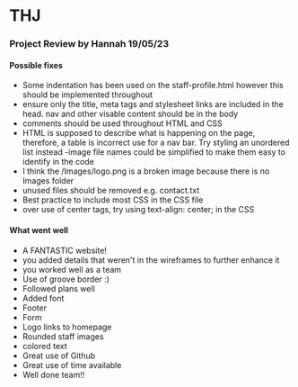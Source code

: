 # THJ
### Project Review by Hannah 19/05/23
#### Possible fixes
- Some indentation has been used on the staff-profile.html however this should be implemented throughout
- ensure only the title, meta tags and stylesheet links are included in the head. nav and other visable content should be in the body
- comments should be used throughout HTML and CSS
- HTML is supposed to describe what is happening on the page, therefore, a table is incorrect use for a nav bar.
  Try styling an unordered list instead <!-- <ul> <li> </li> </ul> -->
 -image file names could be simplified to make them easy to identify in the code
 - I think the /Images/logo.png is a broken image because there is no Images folder
 - unused files should be removed e.g. contact.txt
 - Best practice to include most CSS in the CSS file
 - over use of center tags, try using text-align: center; in the CSS 
#### What went well
- A FANTASTIC website!
- you added details that weren't in the wireframes to further enhance it
- you worked well as a team
- Use of groove border :) 
- Followed plans well
- Added font
- Footer
- Form
- Logo links to homepage
- Rounded staff images
- colored text
- Great use of Github
- Great use of time available
- Well done team!!
